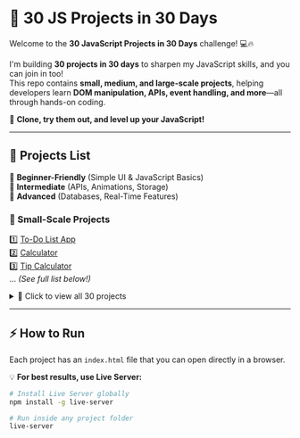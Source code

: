 # 🚀 30 JS Projects in 30 Days  

Welcome to the **30 JavaScript Projects in 30 Days** challenge! 💻🔥  

I'm building **30 projects in 30 days** to sharpen my JavaScript skills, and you can join in too!  
This repo contains **small, medium, and large-scale projects**, helping developers learn **DOM manipulation, APIs, event handling, and more**—all through hands-on coding.  

📌 **Clone, try them out, and level up your JavaScript!**  

---

## 🚀 Projects List  

🔹 **Beginner-Friendly** (Simple UI & JavaScript Basics)  
🔹 **Intermediate** (APIs, Animations, Storage)  
🔹 **Advanced** (Databases, Real-Time Features)  

### 📌 Small-Scale Projects  
1️⃣ [To-Do List App](./01-to-do-list-app)  
2️⃣ [Calculator](./02-calculator)  
3️⃣ [Tip Calculator](./03-tip-calculator)  
... *(See full list below!)*  

<details>
  <summary>📜 Click to view all 30 projects</summary>

4️⃣ [Rock, Paper, Scissors Game](./04-rock-paper-scissors-game)  
5️⃣ [Tic-Tac-Toe Game](./05-tic-tac-toe-game)  
6️⃣ [Countdown Timer](./06-countdown-timer)  
7️⃣ [Password Generator](./07-password-generator)  
8️⃣ [Unit Converter](./08-unit-converter)  
9️⃣ [Weather App](./09-weather-app)  
1️⃣0️⃣ [Currency Converter](./10-currency-converter)  
1️⃣1️⃣ [Quiz App](./11-quiz-app)  
1️⃣2️⃣ [Expense Tracker](./12-expense-tracker)  
1️⃣3️⃣ [Pomodoro Timer](./13-pomodoro-timer)  
1️⃣4️⃣ [Markdown Previewer](./14-markdown-previewer)  
1️⃣5️⃣ [Form Validation](./15-form-validation)  
1️⃣6️⃣ [GitHub User Search](./16-github-user-search)  
1️⃣7️⃣ [Memory Game](./17-memory-game)  
1️⃣8️⃣ [Image Gallery](./18-image-gallery)  
1️⃣9️⃣ [Infinite Scroll](./19-infinite-scroll)  
2️⃣0️⃣ [Movie Database](./20-movie-database)  
2️⃣1️⃣ [E-commerce Product Page](./21-e-commerce-product-page)  
2️⃣2️⃣ [Blog](./22-blog)  
2️⃣3️⃣ [Chat Application](./23-chat-application)  
2️⃣4️⃣ [Landing Page](./24-landing-page)  
2️⃣5️⃣ [Portfolio Website](./25-portfolio-website)  
2️⃣6️⃣ [Music Player](./26-music-player)  
27️⃣ [Drawing App](./27-drawing-app)  
2️⃣8️⃣ [Task Manager](./28-task-manager)  
2️⃣9️⃣ [Flashcard App](./29-flashcard-app)  
3️⃣0️⃣ [Recipe App](./30-recipe-app)  

</details>  

---

## ⚡ How to Run  

Each project has an `index.html` file that you can open directly in a browser.  

💡 **For best results, use Live Server:**  
```bash
# Install Live Server globally
npm install -g live-server

# Run inside any project folder
live-server

